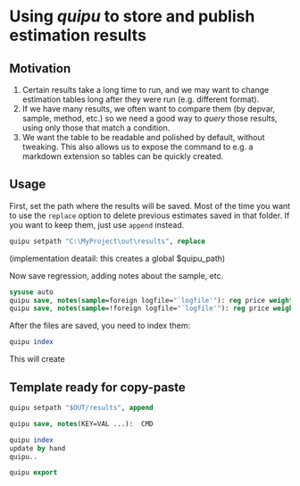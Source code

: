 # Using *quipu* to store and publish estimation results

## Motivation

1) Certain results take a long time to run, and we may want to change estimation tables long after they were run (e.g. different format). 
2) If we have many results, we often want to compare them (by depvar, sample, method, etc.) so we need a good way to *query* those results, using only those that match a condition.
3) We want the table to be readable and polished by default, without tweaking. This also allows us to expose the command to e.g. a markdown extension so tables can be quickly created.

## Usage

First, set the path where the results will be saved. Most of the time you want to use the `replace` option to delete previous estimates saved in that folder. If you want to keep them, just use `append` instead.

```stata
quipu setpath "C:\MyProject\out\results", replace
```
(implementation deatail: this creates a global $quipu_path)

Now save regression, adding notes about the sample, etc.

```stata
sysuse auto
quipu save, notes(sample=foreign logfile="`logfile'"): reg price weight if foreign
quipu save, notes(sample=!foreign logfile="`logfile'"): reg price weight if !foreign
```

After the files are saved, you need to index them:
```stata
quipu index
```
This will create 



## Template ready for copy-paste
```stata
quipu setpath "$OUT/results", append

quipu save, notes(KEY=VAL ...):  CMD

quipu index
update by hand
quipu..

quipu export


```